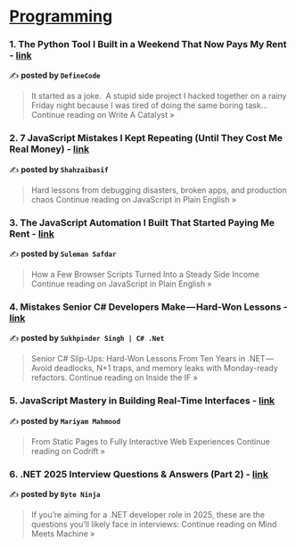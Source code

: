 
<h1><a href=https://medium.com/tag/programming/recommended target="_blank" rel="noopener noreferrer">Programming</a></h1>
<h3>1. The Python Tool I Built in a Weekend That Now Pays My Rent - <a href="https://medium.com/write-a-catalyst/the-python-tool-i-built-in-a-weekend-that-now-pays-my-rent-d7e12abe4af4?source=rss------programming-5" target="_blank" rel="noopener noreferrer">link</a></h3>

✍️ **posted by `DefineCode`**

<blockquote>It started as a joke.
 A stupid side project I hacked together on a rainy Friday night because I was tired of doing the same boring task…
Continue reading on Write A Catalyst »</blockquote>

<h3>2. 7 JavaScript Mistakes I Kept Repeating (Until They Cost Me Real Money) - <a href="https://javascript.plainenglish.io/7-javascript-mistakes-i-kept-repeating-until-they-cost-me-real-money-0f94c491dce0?source=rss------programming-5" target="_blank" rel="noopener noreferrer">link</a></h3>

✍️ **posted by `Shahzaibasif`**

<blockquote>Hard lessons from debugging disasters, broken apps, and production chaos
Continue reading on JavaScript in Plain English »</blockquote>

<h3>3. The JavaScript Automation I Built That Started Paying Me Rent - <a href="https://javascript.plainenglish.io/the-javascript-automation-i-built-that-started-paying-me-rent-b896d4a2758b?source=rss------programming-5" target="_blank" rel="noopener noreferrer">link</a></h3>

✍️ **posted by `Suleman Safdar`**

<blockquote>How a Few Browser Scripts Turned Into a Steady Side Income
Continue reading on JavaScript in Plain English »</blockquote>

<h3>4. Mistakes Senior C# Developers Make — Hard-Won Lessons - <a href="https://medium.com/inside-the-if/mistakes-senior-c-developers-make-hard-won-lessons-bdbb454376f2?source=rss------programming-5" target="_blank" rel="noopener noreferrer">link</a></h3>

✍️ **posted by `Sukhpinder Singh | C# .Net`**

<blockquote>Senior C# Slip-Ups: Hard-Won Lessons From Ten Years in .NET — Avoid deadlocks, N+1 traps, and memory leaks with Monday-ready refactors.
Continue reading on Inside the IF »</blockquote>

<h3>5. JavaScript Mastery in Building Real-Time Interfaces - <a href="https://medium.com/codrift/javascript-mastery-in-building-real-time-interfaces-89bd75d22cc6?source=rss------programming-5" target="_blank" rel="noopener noreferrer">link</a></h3>

✍️ **posted by `Mariyam Mahmood`**

<blockquote>From Static Pages to Fully Interactive Web Experiences
Continue reading on Codrift »</blockquote>

<h3>6.  .NET 2025 Interview Questions & Answers (Part 2)  - <a href="https://medium.com/mind-meets-machine/net-2025-interview-questions-answers-part-2-49d4a40e9477?source=rss------programming-5" target="_blank" rel="noopener noreferrer">link</a></h3>

✍️ **posted by `Byte Ninja`**

<blockquote>If you’re aiming for a .NET developer role in 2025, these are the questions you’ll likely face in interviews:
Continue reading on Mind Meets Machine »</blockquote>

